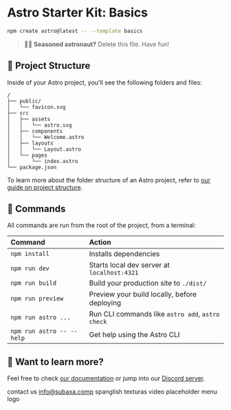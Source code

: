 # Astro Starter Kit: Basics

```sh
npm create astro@latest -- --template basics
```

> 🧑‍🚀 **Seasoned astronaut?** Delete this file. Have fun!

## 🚀 Project Structure

Inside of your Astro project, you'll see the following folders and files:

```text
/
├── public/
│   └── favicon.svg
├── src
│   ├── assets
│   │   └── astro.svg
│   ├── components
│   │   └── Welcome.astro
│   ├── layouts
│   │   └── Layout.astro
│   └── pages
│       └── index.astro
└── package.json
```

To learn more about the folder structure of an Astro project, refer to [our guide on project structure](https://docs.astro.build/en/basics/project-structure/).

## 🧞 Commands

All commands are run from the root of the project, from a terminal:

| Command                   | Action                                           |
| :------------------------ | :----------------------------------------------- |
| `npm install`             | Installs dependencies                            |
| `npm run dev`             | Starts local dev server at `localhost:4321`      |
| `npm run build`           | Build your production site to `./dist/`          |
| `npm run preview`         | Preview your build locally, before deploying     |
| `npm run astro ...`       | Run CLI commands like `astro add`, `astro check` |
| `npm run astro -- --help` | Get help using the Astro CLI                     |

## 👀 Want to learn more?

Feel free to check [our documentation](https://docs.astro.build) or jump into our [Discord server](https://astro.build/chat).


contact us
  info@subaxa.comp
  spanglish
texturas
video placeholder
menu logo